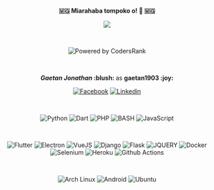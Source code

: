 <p align=center>  <strong> 🇲🇬 Miarahaba tompoko o! 👋 🇲🇬 </strong> <p>

<p align=center>  <strong>
<img src='https://komarev.com/ghpvc/?username=gaetan1903&color=008080'>
</strong> <p>
  
<br/>
  
<p align='center'><img alt='Powered by CodersRank' src='https://cr-ss-service.azurewebsites.net/api/ScreenShot?widget=summary&username=gaetan1903&style=--bg-color:transparent;--border-radius:4px;--label-text-color:%008080&branding=false'/></p>

<br/>

<p align=center> <strong> <i>Gaetan Jonathan</i> :blush: </strong> as <strong> gaetan1903 :joy: </strong> <p>

<p align='center'>
  <a href='https://facebook.com/gaetan1903'><img alt='Facebook' src='https://img.shields.io/badge/Facebook-1877F2?style=for-the-badge&logo=facebook&logoColor=white'/></a>
  <a href='https://linkedin.com/in/gaetanj'><img alt='Linkedin' src='https://img.shields.io/badge/LinkedIn-0077B5?style=for-the-badge&logo=linkedin&logoColor=white'/></a>
<p>
<br/>
<p align='center'>
  <img alt='Python' src='https://img.shields.io/badge/Python-3776AB?style=for-the-badge&logo=python&logoColor=white'/>
  <img alt='Dart' src='https://img.shields.io/badge/Dart-0175C2?style=for-the-badge&logo=dart&logoColor=white'/>
  <img alt='PHP' src='https://img.shields.io/badge/PHP-777BB4?style=for-the-badge&logo=php&logoColor=white'/>
  <img alt='BASH' src='https://img.shields.io/badge/bash-3776AB?style=for-the-badge&logo=linux&logoColor=white'/>
  <img alt='JavaScript' src='https://img.shields.io/badge/JavaScript-F7DF1E?style=for-the-badge&logo=javascript&logoColor=black'/>
<p>
<br/>
 <p align='center'>
  <img alt='Flutter' src='https://img.shields.io/badge/Flutter-02569B?style=for-the-badge&logo=flutter&logoColor=white'/>
  <img alt='Electron' src='https://img.shields.io/badge/Electron-2B2E3A?style=for-the-badge&logo=electron&logoColor=9FEAF9'/>
  <img alt='VueJS' src='https://img.shields.io/badge/Vue.js-35495E?style=for-the-badge&logo=vuedotjs&logoColor=4FC08D'/>
  <img alt='Django' src='https://img.shields.io/badge/Django-092E20?style=for-the-badge&logo=django&logoColor=green'/>
  <img alt='Flask' src='https://img.shields.io/badge/Flask-000000?style=for-the-badge&logo=flask&logoColor=white'/>
  <img alt='JQUERY' src='https://img.shields.io/badge/jQuery-0769AD?style=for-the-badge&logo=jquery&logoColor=white'/>
  <img alt='Docker' src='https://img.shields.io/badge/Docker-2CA5E0?style=for-the-badge&logo=docker&logoColor=white'/>
  <img alt='Selenium' src='https://img.shields.io/badge/Selenium-43B02A?style=for-the-badge&logo=Selenium&logoColor=white'/>
  <img alt='Heroku' src='https://img.shields.io/badge/Heroku-430098?style=for-the-badge&logo=heroku&logoColor=white'/>
  <img alt='Github Actions' src='https://img.shields.io/badge/GitHub_Actions-2088FF?style=for-the-badge&logo=github-actions&logoColor=white'/>
<p>
  
 <br/>
<p align='center'>
  <img alt='Arch Linux' src='https://img.shields.io/badge/Arch_Linux-1793D1?style=for-the-badge&logo=arch-linux&logoColor=white'/>
  <img alt='Android' src='https://img.shields.io/badge/Android-3DDC84?style=for-the-badge&logo=android&logoColor=white'/>
  <img alt='Ubuntu' src='https://img.shields.io/badge/Ubuntu-E95420?style=for-the-badge&logo=ubuntu&logoColor=white'/>
<p>
